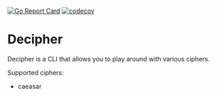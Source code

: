 [![Go Report Card](https://goreportcard.com/badge/github.com/hjwk/decipher)](https://goreportcard.com/report/github.com/hjwk/decipher)
[![codecov](https://codecov.io/gh/hjwk/decipher/branch/main/graph/badge.svg?token=NTYTJ9FMH4)](https://codecov.io/gh/hjwk/decipher)
# Decipher

Decipher is a CLI that allows you to play around with various ciphers.

Supported ciphers:
- caeasar

